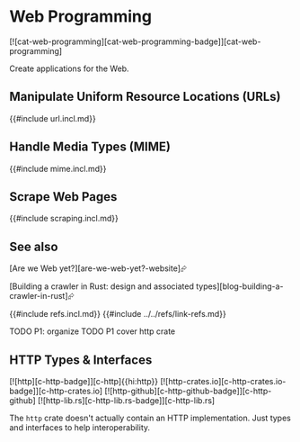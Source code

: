 # Web Programming

[![cat-web-programming][cat-web-programming-badge]][cat-web-programming]

Create applications for the Web.

## Manipulate Uniform Resource Locations (URLs)

{{#include url.incl.md}}

## Handle Media Types (MIME)

{{#include mime.incl.md}}

## Scrape Web Pages

{{#include scraping.incl.md}}

## See also

[Are we Web yet?][are-we-web-yet?-website]⮳

[Building a crawler in Rust: design and associated types][blog-building-a-crawler-in-rust]⮳

{{#include refs.incl.md}}
{{#include ../../refs/link-refs.md}}

<div class="hidden">
TODO P1: organize
TODO P1 cover http crate

## HTTP Types & Interfaces

[![http][c-http-badge]][c-http]{{hi:http}}
[![http-crates.io][c-http-crates.io-badge]][c-http-crates.io]
[![http-github][c-http-github-badge]][c-http-github]
[![http-lib.rs][c-http-lib.rs-badge]][c-http-lib.rs]

The `http` crate doesn't actually contain an HTTP implementation. Just types and interfaces to help interoperability.

</div>
